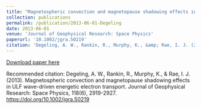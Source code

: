```yaml
---
title: "Magnetospheric convection and magnetopause shadowing effects in ULF wave-driven energetic electron transport"
collection: publications
permalink: /publication/2013-06-01-Degeling
date: 2013-06-01
venue: 'Journal of Geophysical Research: Space Physics'
paperurl: '10.1002/jgra.50219'
citation: 'Degeling, A. W., Rankin, R., Murphy, K., &amp; Rae, I. J. (2013). Magnetospheric convection and magnetopause shadowing effects in ULF wave-driven energetic electron transport. Journal of Geophysical Research: Space Physics, 118(6), 2919-2927. https://doi.org/10.1002/jgra.50219'
---
```

[Download paper here](https://doi.org/10.1002/jgra.50219)

Recommended citation: Degeling, A. W., Rankin, R., Murphy, K., & Rae, I. J. (2013). Magnetospheric convection and magnetopause shadowing effects in ULF wave-driven energetic electron transport. Journal of Geophysical Research: Space Physics, 118(6), 2919-2927. https://doi.org/10.1002/jgra.50219